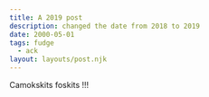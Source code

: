 ```yaml
---
title: A 2019 post
description: changed the date from 2018 to 2019
date: 2000-05-01
tags: fudge
  - ack
layout: layouts/post.njk
---
```


Camokskits foskits !!!
